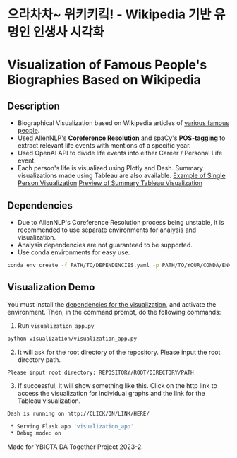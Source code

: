 # 으라차차~ 위키키킼! - Wikipedia 기반 유명인 인생사 시각화
# Visualization of Famous People's Biographies Based on Wikipedia
## Description
- Biographical Visualization based on Wikipedia articles of [various famous people](https://www.biographyonline.net/people/famous-twentieth-century.html). 
- Used AllenNLP's **Coreference Resolution** and spaCy's **POS-tagging** to extract relevant life events with mentions of a specific year.
- Used OpenAI API to divide life events into either Career / Personal Life event.
- Each person's life is visualized using Plotly and Dash. Summary visualizations made using Tableau are also available.
[Example of Single Person Visualization](visualization/example_images/dash_plotly_visualization_example.png)
[Preview of Summary Tableau Visualization](visualization\example_images\tableau_visualization_example.png)
## Dependencies
- Due to AllenNLP's Coreference Resolution process being unstable, it is recommended to use separate environments for analysis and visualization.
- Analysis dependencies are not guaranteed to be supported. 
- Use conda environments for easy use.
```bash
conda env create -f PATH/TO/DEPENDENCIES.yaml -p PATH/TO/YOUR/CONDA/ENVIRONMENTS/your_env_name
```
## Visualization Demo
You must install the [dependencies for the visualization](visualization/dependencies_visualization.yaml), and activate the environment. Then, in the command prompt, do the following commands:
1. Run `visualization_app.py`
```bash
python visualization/visualization_app.py
```
2. It will ask for the root directory of the repository. Please input the root directory path.
```bash
Please input root directory: REPOSITORY/ROOT/DIRECTORY/PATH
```
3. If successful, it will show something like this. Click on the http link to access the visualization for individual graphs and the link for the Tableau visualization.
```bash
Dash is running on http://CLICK/ON/LINK/HERE/

 * Serving Flask app 'visualization_app'
 * Debug mode: on
```

Made for YBIGTA DA Together Project 2023-2.